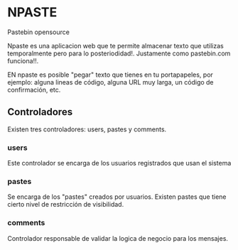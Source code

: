 # NPASTE #

Pastebin opensource

Npaste es una aplicacion web que te permite almacenar texto que utilizas temporalmente pero para lo posteriodidad!. Justamente como pastebin.com funciona!!.

EN npaste es posible "pegar" texto que tienes en tu portapapeles, por ejemplo: alguna lineas de código, alguna URL muy larga, un código de confirmación, etc.


## Controladores ##

Existen tres controladores: users, pastes y comments.

### users ###

Este controlador se encarga de los usuarios registrados que usan el sistema

### pastes ###

Se encarga de los "pastes" creados por usuarios. Existen pastes que tiene cierto nivel de restricción de visibilidad. 


### comments ###
Controlador responsable de validar la logica de negocio para los mensajes.